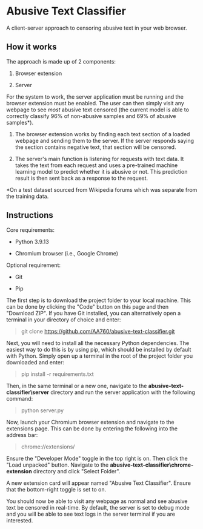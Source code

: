 # Abusive Text Classifier

A client-server approach to censoring abusive text in your web browser.

## How it works

The approach is made up of 2 components:

1. Browser extension

2. Server

For the system to work, the server application must be running and the browser extension must be enabled. The user can then simply visit any webpage to see *most* abusive text censored (the current model is able to correctly classify 96% of non-abusive samples and 69% of abusive samples*). 

1. The browser extension works by finding each text section of a loaded webpage and sending them to the server. If the server responds saying the section contains negative text, that section will be censored. 

2. The server's main function is listening for requests with text data. It takes the text from each request and uses a pre-trained machine learning model to predict whether it is abusive or not. This prediction result is then sent back as a response to the request. 

*On a test dataset sourced from Wikipedia forums which was separate from the training data. 

## Instructions

Core requirements:

- Python 3.9.13

- Chromium browser (i.e., Google Chrome) 

Optional requirement:

- Git

- Pip

The first step is to download the project folder to your local machine. This can be done by clicking the "Code" button on this page and then "Download ZIP". If you have Git installed, you can alternatively open a terminal in your directory of choice and enter:

> git clone https://github.com/AA760/abusive-text-classifier.git

Next, you will need to install all the necessary Python dependencies. The easiest way to do this is by using pip, which should be installed by default with Python. Simply open up a terminal in the root of the project folder you downloaded and enter:

> pip install -r requirements.txt

Then, in the same terminal or a new one, navigate to the ****abusive-text-classifier\server**** directory and run the server application with the following command:

> python server.py

Now, launch your Chromium browser extension and navigate to the extensions page. This can be done by entering the following into the address bar:

> chrome://extensions/

Ensure the "Developer Mode" toggle in the top right is on. Then click the "Load unpacked" button. Navigate to the ****abusive-text-classifier\chrome-extension**** directory and click "Select Folder". 

A new extension card will appear named "Abusive Text Classifier". Ensure that the bottom-right toggle is set to on. 

You should now be able to visit any webpage as normal and see abusive text be censored in real-time. By default, the server is set to debug mode and you will be able to see text logs in the server terminal if you are interested. 
